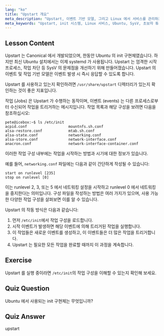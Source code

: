 ```yaml
---
lang: "ko"
title: "Upstart 개요"
meta_description: "Upstart, 이벤트 기반 모델, 그리고 Linux 에서 서비스를 관리하는 방법에 대해 알아보세요. Upstart 작업 구성과 init 시스템으로서의 역할을 이해합니다."
meta_keywords: "Upstart, init 시스템, Linux 서비스, Ubuntu, SysV, 초보자 튜토리얼, Linux 가이드"
---
```


## Lesson Content

Upstart 는 Canonical 에서 개발되었으며, 한동안 Ubuntu 의 init 구현체였습니다. 하지만 최신 Ubuntu 설치에서는 이제 systemd 가 사용됩니다. Upstart 는 엄격한 시작 프로세스, 작업 차단 등 SysV 의 문제점을 개선하기 위해 만들어졌습니다. Upstart 의 이벤트 및 작업 기반 모델은 이벤트 발생 시 즉시 응답할 수 있도록 합니다.

Upstart 를 사용하고 있는지 확인하려면 `/usr/share/upstart` 디렉터리가 있는지 확인하는 것이 좋은 지표입니다.

작업 (Jobs) 은 Upstart 가 수행하는 동작이며, 이벤트 (events) 는 다른 프로세스로부터 수신되어 작업을 트리거하는 메시지입니다. 작업 목록과 해당 구성을 보려면 다음을 참조하십시오:

```plaintext
pete@icebox:~$ ls /etc/init
acpid.conf                   mountnfs.sh.conf
alsa-restore.conf            mtab.sh.conf
alsa-state.conf              networking.conf
alsa-store.conf              network-interface.conf
anacron.conf                 network-interface-container.conf
```

이러한 작업 구성 내부에는 작업을 시작하는 방법과 시기에 대한 정보가 있습니다.

예를 들어, `networking.conf` 파일에는 다음과 같이 간단하게 작성될 수 있습니다:

```plaintext
start on runlevel [235]
stop on runlevel [0]
```

이는 runlevel 2, 3, 또는 5 에서 네트워킹 설정을 시작하고 runlevel 0 에서 네트워킹을 중지한다는 의미입니다. 구성 파일을 작성하는 방법은 여러 가지가 있으며, 사용 가능한 다양한 작업 구성을 살펴보면 이를 알 수 있습니다.

Upstart 의 작동 방식은 다음과 같습니다:

1. 먼저 `/etc/init`에서 작업 구성을 로드합니다.
2. 시작 이벤트가 발생하면 해당 이벤트에 의해 트리거된 작업을 실행합니다.
3. 이 작업들은 새로운 이벤트를 생성하고, 이 이벤트들은 더 많은 작업을 트리거합니다.
4. Upstart 는 필요한 모든 작업을 완료할 때까지 이 과정을 계속합니다.

## Exercise

Upstart 를 실행 중이라면 `/etc/init`의 작업 구성을 이해할 수 있는지 확인해 보세요.

## Quiz Question

Ubuntu 에서 사용되는 init 구현체는 무엇입니까?

## Quiz Answer

upstart
